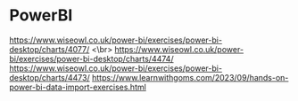 # PowerBI
https://www.wiseowl.co.uk/power-bi/exercises/power-bi-desktop/charts/4077/ <\br>
https://www.wiseowl.co.uk/power-bi/exercises/power-bi-desktop/charts/4474/
https://www.wiseowl.co.uk/power-bi/exercises/power-bi-desktop/charts/4473/
https://www.learnwithgoms.com/2023/09/hands-on-power-bi-data-import-exercises.html

